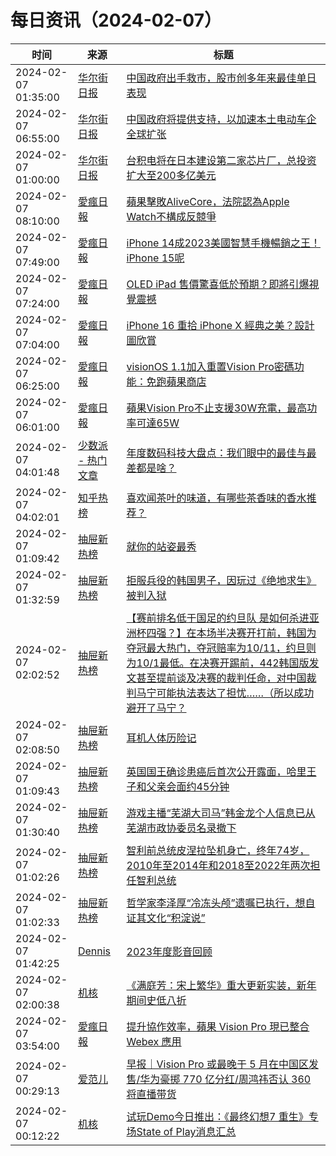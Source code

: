 ﻿# 每日资讯（2024-02-07）

|时间|来源|标题|
|---|---|---|
|2024-02-07 01:35:00|[华尔街日报](https://cn.wsj.com/zh-hans/rss)|[中国政府出手救市，股市创多年来最佳单日表现](https://cn.wsj.com/articles/%E4%B8%AD%E5%9B%BD%E6%94%BF%E5%BA%9C%E5%87%BA%E6%89%8B%E6%95%91%E5%B8%82-%E8%82%A1%E5%B8%82%E5%88%9B%E5%A4%9A%E5%B9%B4%E6%9D%A5%E6%9C%80%E4%BD%B3%E5%8D%95%E6%97%A5%E8%A1%A8%E7%8E%B0-7d322905)|
|2024-02-07 06:55:00|[华尔街日报](https://cn.wsj.com/zh-hans/rss)|[中国政府将提供支持，以加速本土电动车企全球扩张](https://cn.wsj.com/articles/%E4%B8%AD%E5%9B%BD%E6%94%BF%E5%BA%9C%E6%8F%90%E4%BE%9B%E6%94%AF%E6%8C%81-%E5%8A%A0%E9%80%9F%E6%9C%AC%E5%9C%9F%E7%94%B5%E5%8A%A8%E8%BD%A6%E4%BC%81%E5%85%A8%E7%90%83%E6%89%A9%E5%BC%A0-338b50cb)|
|2024-02-07 01:00:00|[华尔街日报](https://cn.wsj.com/zh-hans/rss)|[台积电将在日本建设第二家芯片厂，总投资扩大至200多亿美元](https://cn.wsj.com/articles/%E5%8F%B0%E7%A7%AF%E7%94%B5%E5%B0%86%E5%9C%A8%E6%97%A5%E6%9C%AC%E5%BB%BA%E8%AE%BE%E7%AC%AC%E4%BA%8C%E5%AE%B6%E8%8A%AF%E7%89%87%E5%8E%82-86a5fb04)|
|2024-02-07 08:10:00|[愛瘋日報](http://www.iphonetaiwan.org/feeds/posts/default)|[蘋果擊敗AliveCore，法院認為Apple Watch不構成反競爭](https://www.iphonetaiwan.org/2024/02/apple-watch-antitrust-victory.html)|
|2024-02-07 07:49:00|[愛瘋日報](http://www.iphonetaiwan.org/feeds/posts/default)|[iPhone 14成2023美國智慧手機暢銷之王！iPhone 15呢](https://www.iphonetaiwan.org/2024/02/iphone-14-series-boosts-us-smartphone-sales-8-percent.html)|
|2024-02-07 07:24:00|[愛瘋日報](http://www.iphonetaiwan.org/feeds/posts/default)|[OLED iPad 售價驚喜低於預期？即將引爆視覺震撼](https://www.iphonetaiwan.org/2024/02/latest-oled-ipad-pro-unveiled.html)|
|2024-02-07 07:04:00|[愛瘋日報](http://www.iphonetaiwan.org/feeds/posts/default)|[iPhone 16 重拾 iPhone X 經典之美？設計圖欣賞](https://www.iphonetaiwan.org/2024/02/iphone-16-camera-design-revelation.html)|
|2024-02-07 06:25:00|[愛瘋日報](http://www.iphonetaiwan.org/feeds/posts/default)|[visionOS 1.1加入重置Vision Pro密碼功能：免跑蘋果商店](https://www.iphonetaiwan.org/2024/02/reset-vision-pro-password-guide.html)|
|2024-02-07 06:01:00|[愛瘋日報](http://www.iphonetaiwan.org/feeds/posts/default)|[蘋果Vision Pro不止支援30W充電，最高功率可達65W](https://www.iphonetaiwan.org/2024/02/apple-vision-pro-fast-charging-65w.html)|
|2024-02-07 04:01:48|[少数派 - 热门文章](https://rss.mifaw.com/articles/5c8bb11a3c41f61efd36683e/5c92450e3882afa09dff5928)|[年度数码科技大盘点：我们眼中的最佳与最差都是啥？](https://sspai.com/post/86281)|
|2024-02-07 04:02:01|[知乎热榜](https://rss.mifaw.com/articles/5c8bb11a3c41f61efd36683e/5c919d543882afa09dff3fa3)|[喜欢闻茶叶的味道，有哪些茶香味的香水推荐？](https://www.zhihu.com/question/638071115)|
|2024-02-07 01:09:42|[抽屉新热榜](http://dig.chouti.com/feed.xml)|[就你的站姿最秀](https://dig.chouti.com/link/41471616)|
|2024-02-07 01:32:59|[抽屉新热榜](http://dig.chouti.com/feed.xml)|[拒服兵役的韩国男子，因玩过《绝地求生》被判入狱](https://dig.chouti.com/link/41471748)|
|2024-02-07 02:02:52|[抽屉新热榜](http://dig.chouti.com/feed.xml)|[【赛前排名低于国足的约旦队 是如何杀进亚洲杯四强？】在本场半决赛开打前，韩国为夺冠最大热门，夺冠赔率为10/11，约旦则为10/1最低。在决赛开踢前，442韩国版发文甚至提前谈及决赛的裁判任命，对中国裁判马宁可能执法表达了担忧……（所以成功避开了马宁？](https://dig.chouti.com/link/41472021)|
|2024-02-07 02:08:50|[抽屉新热榜](http://dig.chouti.com/feed.xml)|[耳机人体历险记](https://dig.chouti.com/link/41472143)|
|2024-02-07 01:09:43|[抽屉新热榜](http://dig.chouti.com/feed.xml)|[英国国王确诊患癌后首次公开露面，哈里王子和父亲会面约45分钟](https://dig.chouti.com/link/41471620)|
|2024-02-07 01:30:40|[抽屉新热榜](http://dig.chouti.com/feed.xml)|[游戏主播“芜湖大司马”韩金龙个人信息已从芜湖市政协委员名录撤下](https://dig.chouti.com/link/41471740)|
|2024-02-07 01:02:26|[抽屉新热榜](http://dig.chouti.com/feed.xml)|[智利前总统皮涅拉坠机身亡，终年74岁，2010年至2014年和2018至2022年两次担任智利总统](https://dig.chouti.com/link/41471446)|
|2024-02-07 01:02:33|[抽屉新热榜](http://dig.chouti.com/feed.xml)|[哲学家李泽厚“冷冻头颅”遗嘱已执行，想自证其文化“积淀说”](https://dig.chouti.com/link/41471481)|
|2024-02-07 01:42:25|[Dennis](https://www.domon.cn/rss/)|[2023年度影音回顾](https://www.domon.cn/2023nian-du-ying-yin-hui-gu/)|
|2024-02-07 02:00:38|[机核](https://www.gcores.com/rss)|[《满庭芳：宋上繁华》重大更新实装，新年期间史低八折](https://www.gcores.com/articles/177424)|
|2024-02-07 03:54:00|[愛瘋日報](http://www.iphonetaiwan.org/feeds/posts/default)|[提升協作效率，蘋果 Vision Pro 現已整合 Webex 應用](https://www.iphonetaiwan.org/2024/02/apple-vision-pro-webex-integration.html)|
|2024-02-07 00:29:13|[爱范儿](https://www.ifanr.com/feed)|[早报｜Vision Pro 或最晚于 5 月在中国区发售/华为豪掷 770 亿分红/​周鸿祎否认 360 将直播带货](https://www.ifanr.com/1575118?utm_source=rss&utm_medium=rss&utm_campaign=)|
|2024-02-07 00:12:22|[机核](https://www.gcores.com/rss)|[试玩Demo今日推出：《最终幻想7 重生》专场State of Play消息汇总](https://www.gcores.com/articles/177420)|
